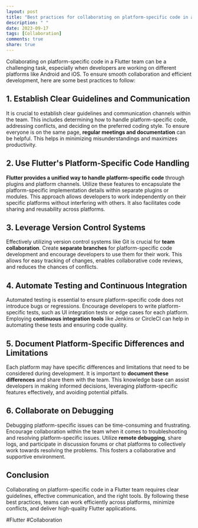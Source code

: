 ```yaml
---
layout: post
title: "Best practices for collaborating on platform-specific code in a Flutter team."
description: " "
date: 2023-09-17
tags: [Collaboration]
comments: true
share: true
---
```


Collaborating on platform-specific code in a Flutter team can be a challenging task, especially when developers are working on different platforms like Android and iOS. To ensure smooth collaboration and efficient development, here are some best practices to follow:

## 1. Establish Clear Guidelines and Communication

It is crucial to establish clear guidelines and communication channels within the team. This includes determining how to handle platform-specific code, addressing conflicts, and deciding on the preferred coding style. To ensure everyone is on the same page, **regular meetings and documentation** can be helpful. This helps in minimizing misunderstandings and maximizes productivity.

## 2. Use Flutter's Platform-Specific Code Handling

**Flutter provides a unified way to handle platform-specific code** through plugins and platform channels. Utilize these features to encapsulate the platform-specific implementation details within separate plugins or modules. This approach allows developers to work independently on their specific platforms without interfering with others. It also facilitates code sharing and reusability across platforms.

## 3. Leverage Version Control Systems

Effectively utilizing version control systems like Git is crucial for **team collaboration**. Create **separate branches** for platform-specific code development and encourage developers to use them for their work. This allows for easy tracking of changes, enables collaborative code reviews, and reduces the chances of conflicts.

## 4. Automate Testing and Continuous Integration

Automated testing is essential to ensure platform-specific code does not introduce bugs or regressions. Encourage developers to write platform-specific tests, such as UI integration tests or edge cases for each platform. Employing **continuous integration tools** like Jenkins or CircleCI can help in automating these tests and ensuring code quality.

## 5. Document Platform-Specific Differences and Limitations

Each platform may have specific differences and limitations that need to be considered during development. It is important to **document these differences** and share them with the team. This knowledge base can assist developers in making informed decisions, leveraging platform-specific features effectively, and avoiding potential pitfalls.

## 6. Collaborate on Debugging

Debugging platform-specific issues can be time-consuming and frustrating. Encourage collaboration within the team when it comes to troubleshooting and resolving platform-specific issues. Utilize **remote debugging**, share logs, and participate in discussion forums or chat platforms to collectively work towards resolving the problems. This fosters a collaborative and supportive environment.

## Conclusion

Collaborating on platform-specific code in a Flutter team requires clear guidelines, effective communication, and the right tools. By following these best practices, teams can work efficiently across platforms, minimize conflicts, and deliver high-quality Flutter applications.

#Flutter #Collaboration
